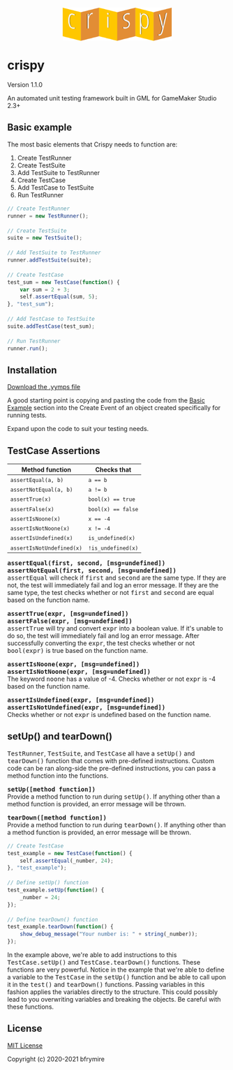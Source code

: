 <p align="center"><img src="./LOGO.png" style="display:block;width:250px; margin:auto;"></p>

<h1>crispy</h1>
<p>Version 1.1.0</p>
<p>An automated unit testing framework built in GML for GameMaker Studio 2.3+</p>


<h2>Basic example</h2>
<p>The most basic elements that Crispy needs to function are:</p>

<ol>
	<li>Create TestRunner</li>
	<li>Create TestSuite</li>
	<li>Add TestSuite to TestRunner</li>
	<li>Create TestCase</li>
	<li>Add TestCase to TestSuite</li>
	<li>Run TestRunner</li>
</ol>


```js
// Create TestRunner
runner = new TestRunner();

// Create TestSuite
suite = new TestSuite();

// Add TestSuite to TestRunner
runner.addTestSuite(suite);

// Create TestCase
test_sum = new TestCase(function() {
	var sum = 2 + 3;
	self.assertEqual(sum, 5);
}, "test_sum");

// Add TestCase to TestSuite
suite.addTestCase(test_sum);

// Run TestRunner
runner.run();
```


<h2>Installation</h2>
<a href="https://github.com/bfrymire/crispy/releases/tag/v1.1.0">Download the .yymps file</a>

A good starting point is copying and pasting the code from the <a href="#basic-example">Basic Example</a> section into the Create Event of an object created specifically for running tests.

Expand upon the code to suit your testing needs.


<h2>TestCase Assertions</h2>

| Method function | Checks that |
|--|--|
| `assertEqual(a, b)` | `a == b` |
| `assertNotEqual(a, b)` | `a != b` |
| `assertTrue(x)` | `bool(x) == true` |
| `assertFalse(x)` | `bool(x) == false` |
| `assertIsNoone(x)` | `x == -4` |
| `assertIsNotNoone(x)` | `x != -4` |
| `assertIsUndefined(x)` | `is_undefined(x)` |
| `assertIsNotUndefined(x)` | `!is_undefined(x)` |

<samp><b>assertEqual(first, second, [msg=undefined])</b></samp>
<br>
<samp><b>assertNotEqual(first, second, [msg=undefined])</b></samp>
<br>
<samp>assertEqual</samp> will check if <samp>first</samp> and <samp>second</samp> are the same type. If they are not, the test will immediately fail and log an error message. If they are the same type, the test checks whether or not <samp>first</samp> and <samp>second</samp> are equal based on the function name.

<samp><b>assertTrue(expr, [msg=undefined])</b></samp>
<br>
<samp><b>assertFalse(expr, [msg=undefined])</b></samp>
<br>
<samp>assertTrue</samp> will try and convert <samp>expr</samp> into a boolean value. If it's unable to do so, the test will immediately fail and log an error message. After successfully converting the <samp>expr</samp>, the test checks whether or not <samp>bool(expr)</samp> is true based on the function name.

<samp><b>assertIsNoone(expr, [msg=undefined])</b></samp>
<br>
<samp><b>assertIsNotNoone(expr, [msg=undefined])</b></samp>
<br>
The keyword <samp>noone</samp> has a value of -4. Checks whether or not <samp>expr</samp> is -4 based on the function name.

<samp><b>assertIsUndefined(expr, [msg=undefined])</b></samp>
<br>
<samp><b>assertIsNotUndefined(expr, [msg=undefined])</b></samp>
<br>
Checks whether or not <samp>expr</samp> is undefined based on the function name.

<h2>setUp() and tearDown()</h2>
<samp>TestRunner</samp>, <samp>TestSuite</samp>, and <samp>TestCase</samp> all have a <samp>setUp()</samp> and <samp>tearDown()</samp> function that comes with pre-defined instructions. Custom code can be ran along-side the pre-defined instructions, you can pass a method function into the functions.

<samp><b>setUp([method function])</b></samp>
<br>
Provide a method function to run during <samp>setUp()</samp>. If anything other than a method function is provided, an error message will be thrown.

<samp><b>tearDown([method function])</b></samp>
<br>
Provide a method function to run during <samp>tearDown()</samp>. If anything other than a method function is provided, an error message will be thrown.

```js
// Create TestCase
test_example = new TestCase(function() {
	self.assertEqual(_number, 24);
}, "test_example");

// Define setUp() function
test_example.setUp(function() {
	_number = 24;
});

// Define tearDown() function
test_example.tearDown(function() {
	show_debug_message("Your number is: " + string(_number));
});
```

In the example above, we're able to add instructions to this <samp>TestCase.setUp()</samp> and <samp>TestCase.tearDown()</samp> functions. These functions are very powerful. Notice in the example that we're able to define a variable to the <samp>TestCase</samp> in the <samp>setUp()</samp> function and be able to call upon it in the <samp>test()</samp> and <samp>tearDown()</samp> functions. Passing variables in this fashion applies the variables directly to the structure. This could possibly lead to you overwriting variables and breaking the objects. Be careful with these functions.


<h2>License</h2>
<a href="https://opensource.org/licenses/MIT" _target="blank">MIT License</a>
<p>Copyright (c) 2020-2021 bfrymire</p>

